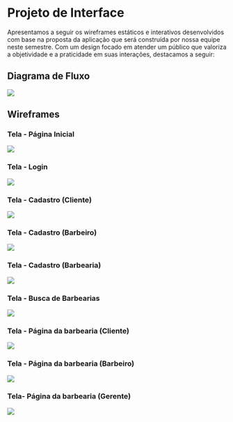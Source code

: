 
# Projeto de Interface

Apresentamos a seguir os wireframes estáticos e interativos desenvolvidos com base na proposta da aplicação que será construída por nossa equipe neste semestre. Com um design focado em atender um público que valoriza a objetividade e a praticidade em suas interações, destacamos a seguir:

## Diagrama de Fluxo

<img src="https://github.com/user-attachments/assets/8f5a3edf-3b84-47aa-bf3b-c478d6754726">

## Wireframes
### Tela - Página Inicial

<img src = "https://github.com/user-attachments/assets/38f56749-098e-409e-9022-302713a403bb">

### Tela - Login

<img src="https://github.com/user-attachments/assets/bb332d99-dca2-4a97-81da-772924a3ffa6">

### Tela - Cadastro (Cliente)

<img src ="https://github.com/user-attachments/assets/380af72c-2a45-4bc0-ae58-2d087a023754">

### Tela - Cadastro (Barbeiro)

<img src = "https://github.com/user-attachments/assets/bb1eab2b-c39a-40aa-a94e-f123f67c481e">

### Tela - Cadastro (Barbearia)

<img src = "https://github.com/user-attachments/assets/c94d72f8-d6fe-47d8-84ae-b504a015c0ff">

### Tela - Busca de Barbearias

<img src = "https://github.com/user-attachments/assets/19f1bbea-96b1-4377-ac22-d3101cbdc2d2">

### Tela - Página da barbearia (Cliente)

<img src = "https://github.com/user-attachments/assets/cc3aaeae-806a-4511-870c-223b1ed666a1">

### Tela - Página da barbearia (Barbeiro)

<img src = "https://github.com/user-attachments/assets/8050d8ca-c366-492b-a5cd-1e6dee19697b">

### Tela- Página da barbearia (Gerente)

<img src = "https://github.com/user-attachments/assets/9605e2ea-8a5c-442c-86ce-fd4d26d28dcd">


